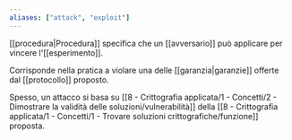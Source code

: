 ```yaml
---
aliases: ["attack", "exploit"]
---
```


[[procedura|Procedura]] specifica che un [[avversario]] può applicare per vincere l'[[esperimento]].

Corrisponde nella pratica a violare una delle [[garanzia|garanzie]] offerte dal [[protocollo]] proposto.

Spesso, un attacco si basa su [[8 - Crittografia applicata/1 - Concetti/2 - Dimostrare la validità delle soluzioni/vulnerabilità]] della [[8 - Crittografia applicata/1 - Concetti/1 - Trovare soluzioni crittografiche/funzione]] proposta.
